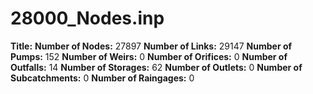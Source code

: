 # 28000_Nodes.inp
**Title:** 
**Number of Nodes:** 27897
**Number of Links:** 29147
**Number of Pumps:** 152
**Number of Weirs:** 0
**Number of Orifices:** 0
**Number of Outfalls:** 14
**Number of Storages:** 62
**Number of Outlets:** 0
**Number of Subcatchments:** 0
**Number of Raingages:** 0
